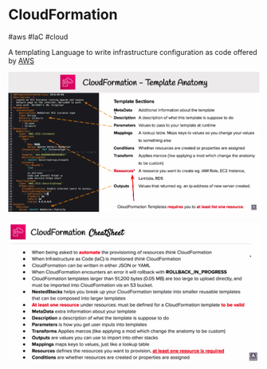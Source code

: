 # CloudFormation
#aws  #IaC #cloud


A templating Language to write infrastructure configuration as code offered by [AWS](Cloud%20Computing/AWS/AWS.md)

![Pasted image 20220724014004](Cloud%20Computing/AWS/Application%20Integration/Pasted%20image%2020220724014004.png)

![Pasted image 20220724014404](Cloud%20Computing/AWS/Application%20Integration/Pasted%20image%2020220724014404.png)